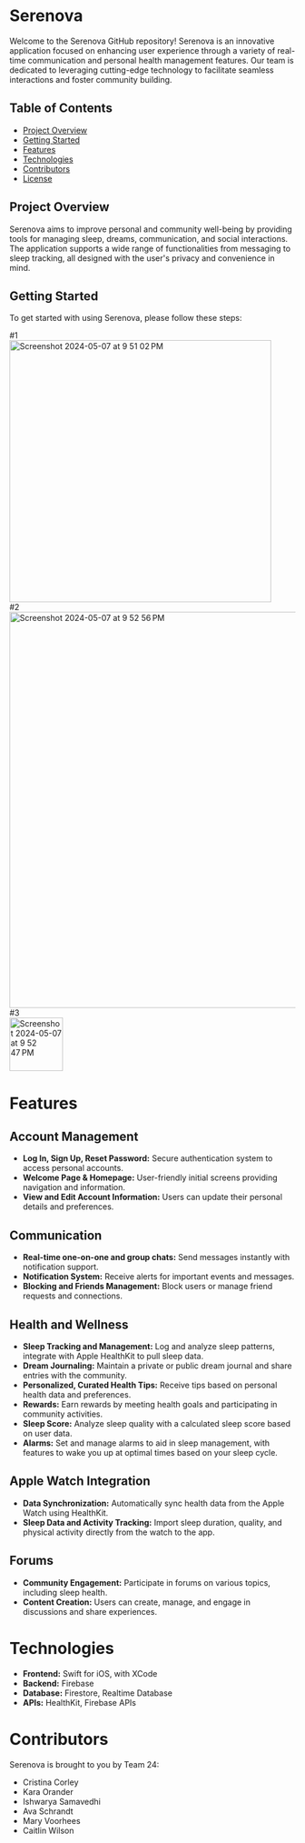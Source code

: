 # Serenova

Welcome to the Serenova GitHub repository! Serenova is an innovative application focused on enhancing user experience through a variety of real-time communication and personal health management features. Our team is dedicated to leveraging cutting-edge technology to facilitate seamless interactions and foster community building.

## Table of Contents

- [Project Overview](#project-overview)
- [Getting Started](#getting-started)
- [Features](#features)
- [Technologies](#technologies)
- [Contributors](#contributors)
- [License](#license)

## Project Overview

Serenova aims to improve personal and community well-being by providing tools for managing sleep, dreams, communication, and social interactions. The application supports a wide range of functionalities from messaging to sleep tracking, all designed with the user's privacy and convenience in mind.

## Getting Started

To get started with using Serenova, please follow these steps:

#1 <br>
<img width="461" alt="Screenshot 2024-05-07 at 9 51 02 PM" src="https://github.com/karaorander/Serenova/assets/110862728/4dedde20-1567-4572-a64b-f793b5216b86">
<br> #2 <br>
<img width="697" alt="Screenshot 2024-05-07 at 9 52 56 PM" src="https://github.com/karaorander/Serenova/assets/110862728/324ec43a-8d54-4f00-84ae-d1d8e4985561">
<br> #3 <br>
<img width="94" alt="Screenshot 2024-05-07 at 9 52 47 PM" src="https://github.com/karaorander/Serenova/assets/110862728/93b571bd-64b5-4271-9495-c6e035e8266d">

# Features
## Account Management
- **Log In, Sign Up, Reset Password:** Secure authentication system to access personal accounts.
- **Welcome Page & Homepage:** User-friendly initial screens providing navigation and information.
- **View and Edit Account Information:** Users can update their personal details and preferences.

## Communication
- **Real-time one-on-one and group chats:** Send messages instantly with notification support.
- **Notification System:** Receive alerts for important events and messages.
- **Blocking and Friends Management:** Block users or manage friend requests and connections.

## Health and Wellness
- **Sleep Tracking and Management:** Log and analyze sleep patterns, integrate with Apple HealthKit to pull sleep data.
- **Dream Journaling:** Maintain a private or public dream journal and share entries with the community.
- **Personalized, Curated Health Tips:** Receive tips based on personal health data and preferences.
- **Rewards:** Earn rewards by meeting health goals and participating in community activities.
- **Sleep Score:** Analyze sleep quality with a calculated sleep score based on user data.
- **Alarms:** Set and manage alarms to aid in sleep management, with features to wake you up at optimal times based on your sleep cycle.

## Apple Watch Integration
- **Data Synchronization:** Automatically sync health data from the Apple Watch using HealthKit.
- **Sleep Data and Activity Tracking:** Import sleep duration, quality, and physical activity directly from the watch to the app.

## Forums
- **Community Engagement:** Participate in forums on various topics, including sleep health.
- **Content Creation:** Users can create, manage, and engage in discussions and share experiences.

# Technologies
- **Frontend:** Swift for iOS, with XCode
- **Backend:** Firebase
- **Database:** Firestore, Realtime Database
- **APIs:** HealthKit, Firebase APIs

# Contributors
Serenova is brought to you by Team 24:
- Cristina Corley
- Kara Orander
- Ishwarya Samavedhi
- Ava Schrandt
- Mary Voorhees
- Caitlin Wilson
